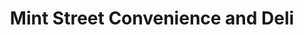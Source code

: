 ---
title: "Mint Street Convenience and Deli"
url: /east-victoria-park/mint-street-convenience-and-deli/
shop: Lebensmittel
---